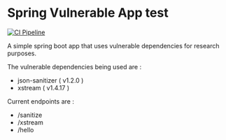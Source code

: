 # Spring Vulnerable App test

[![CI Pipeline](https://github.com/arvos-dev/spring-vulnerable-app/actions/workflows/build.yaml/badge.svg)](https://github.com/arvos-dev/spring-vulnerable-app/actions/workflows/build.yaml)

A simple spring boot app that uses vulnerable dependencies for research purposes.

The vulnerable dependencies being used are : 

- json-sanitizer ( v1.2.0 )
- xstream ( v1.4.17 )

Current endpoints are : 

- /sanitize
- /xstream 
- /hello
